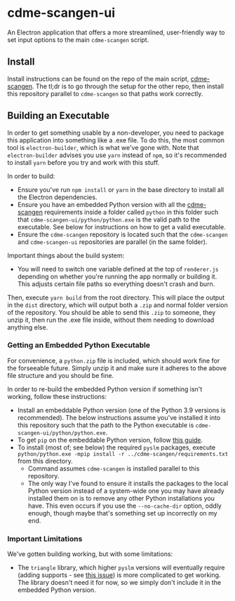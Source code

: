 # cdme-scangen-ui
An Electron application that offers a more streamlined, user-friendly way to set input options to the main `cdme-scangen` script.

## Install
Install instructions can be found on the repo of the main script, [cdme-scangen](https://github.com/osu-cdme/cdme-scangen). The tl;dr is to go through the setup for the other repo, then install this repository parallel to `cdme-scangen` so that paths work correctly.

## Building an Executable
In order to get something usable by a non-developer, you need to package this application into something like a .exe file. To do this, the most common tool is `electron-builder`, which is what we've gone with. Note that `electron-builder` advises you use `yarn` instead of `npm`, so it's recommended to install `yarn` before you try and work with this stuff.

In order to build:
- Ensure you've run `npm install` or `yarn` in the base directory to install all the Electron dependencies.
- Ensure you have an embedded Python version with all the [cdme-scangen](https://github.com/osu-cdme/cdme-scangen) requirements inside a folder called `python` in this folder such that `cdme-scangen-ui/python/python.exe` is the valid path to the executable. See below for instructions on how to get a valid executable.
- Ensure the `cdme-scangen` repository is located such that the `cdme-scangen` and `cdme-scangen-ui` repositories are parallel (in the same folder).

Important things about the build system:
- You will need to switch one variable defined at the top of `renderer.js` depending on whether you're running the app normally or building it. This adjusts certain file paths so everything doesn't crash and burn. 

Then, execute `yarn build` from the root directory. This will place the output in the `dist` directory, which will output both a `.zip` and normal folder version of the repository. You should be able to send this `.zip` to someone, they unzip it, then run the .exe file inside, without them needing to download anything else.

### Getting an Embedded Python Executable
For convenience, a `python.zip` file is included, which should work fine for the forseeable future. Simply unzip it and make sure it adheres to the above file structure and you should be fine.

In order to re-build the embedded Python version if something isn't working, follow these instructions: 
- Install an embeddable Python version (one of the Python 3.9 versions is recommended). The below instructions assume you've installed it into this repository such that the path to the Python executable is `cdme-scangen-ui/python/python.exe`.
- To get `pip` on the embeddable Python version, follow [this guide](https://www.christhoung.com/2018/07/15/embedded-python-windows/). 
- To install (most of; see below) the required `pyslm` packages, execute `python/python.exe -mpip install -r ../cdme-scangen/requirements.txt` from this directory.
  - Command assumes `cdme-scangen` is installed parallel to this repository.
  - The only way I've found to ensure it installs the packages to the local Python version instead of a system-wide one you may have already installed them on is to remove any other Python installations you have. This even occurs if you use the `--no-cache-dir` option, oddly enough, though maybe that's something set up incorrectly on my end.

### Important Limitations
We've gotten building working, but with some limitations:
- The `triangle` library, which higher `pyslm` versions will eventually require (adding supports - see [this issue](https://github.com/drlukeparry/pyslm/issues/11)) is more complicated to get working. The library doesn't need it for now, so we simply don't include it in the embedded Python version.
